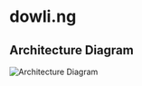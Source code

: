 # dowli.ng

## Architecture Diagram

![Architecture Diagram](https://m5aq9e1vfc.execute-api.ap-southeast-2.amazonaws.com/prod)
